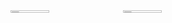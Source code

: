<p align="center">
  <div style="display: flex; flex-direction: row;">
    <div style="flex: 1;">
      <img width="35%" src="https://github-readme-stats.vercel.app/api?username=justincdavis&count_private=true&show_icons=true&include_all_commits=false&hide_border=true&hide_title=true" />
      <img width="35%" src="https://github-readme-streak-stats.herokuapp.com/?user=justincdavis&hide_border=true" />
    </div>
<!--     <div style="flex: 1; display: flex; align-items: center;">
      <img style="width: 35%; height: auto;" src="https://github-readme-stats.vercel.app/api/top-langs/?username=justincdavis&hide=php" />
    </div> -->
  </div>
</p>
